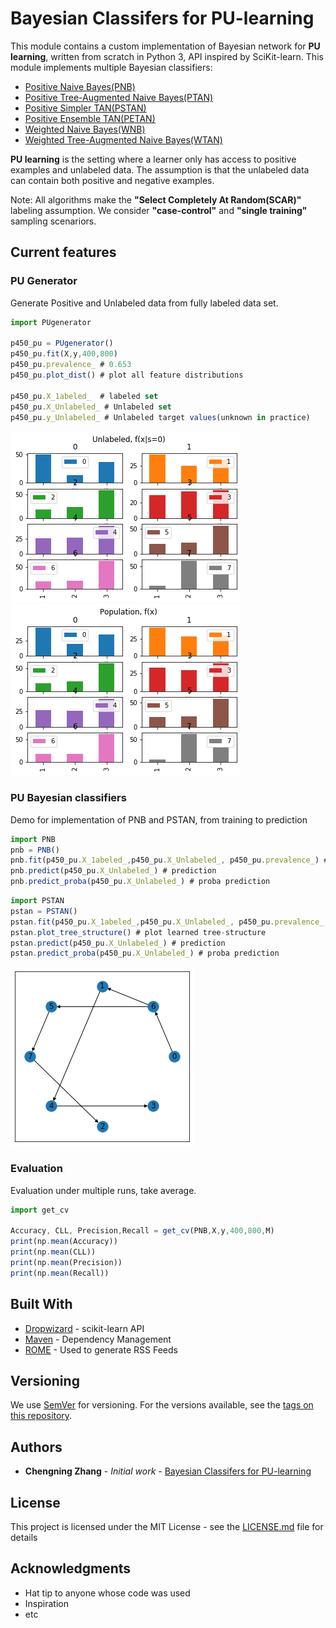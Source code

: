 # Bayesian Classifers for PU-learning


This module contains a custom implementation of Bayesian network for **PU learning**, written from scratch in Python 3, API inspired by SciKit-learn. 
This module implements multiple Bayesian classifiers: 
* [Positive Naive Bayes(PNB)](https://doi.org/10.1016/j.patrec.2007.08.003 "PNB")
* [Positive Tree-Augmented Naive Bayes(PTAN)](https://doi.org/10.1016/j.patrec.2007.08.003 "PTAN")
* [Positive Simpler TAN(PSTAN)](https://github.com/chengning-zhang/Bayesian-Classifers-for-PU_learning "PSTAN")
* [Positive Ensemble TAN(PETAN)](https://github.com/chengning-zhang/Bayesian-Classifers-for-PU_learning "PETAN")
* [Weighted Naive Bayes(WNB)](https://github.com/chengning-zhang/Bayesian-Classifers-for-PU_learning "WNB")
* [Weighted Tree-Augmented Naive Bayes(WTAN)](https://github.com/chengning-zhang/Bayesian-Classifers-for-PU_learning "WTAN")

**PU learning** is the setting where a learner only has access to positive examples and unlabeled data. The assumption is that the unlabeled data can contain both positive and negative examples.

Note: All algorithms make the **"Select Completely At Random(SCAR)"** labeling assumption. 
We consider **"case-control"** and **"single training"** sampling scenariors.  

## Current features

### PU Generator
Generate Positive and Unlabeled data from fully labeled data set. 

```javascript
import PUgenerator

p450_pu = PUgenerator()
p450_pu.fit(X,y,400,800)
p450_pu.prevalence_ # 0.653
p450_pu.plot_dist() # plot all feature distributions

p450_pu.X_1abeled_  # labeled set
p450_pu.X_Unlabeled_ # Unlabeled set
p450_pu.y_Unlabeled_ # Unlabeled target values(unknown in practice)
```
![](images/Unlabeled_dist_plot.png)
![](images/population_dist_plot.png)


### PU Bayesian classifiers
Demo for implementation of PNB and PSTAN, from training to prediction

```javascript
import PNB
pnb = PNB()
pnb.fit(p450_pu.X_1abeled_,p450_pu.X_Unlabeled_, p450_pu.prevalence_) # model fitting
pnb.predict(p450_pu.X_Unlabeled_) # prediction
pnb.predict_proba(p450_pu.X_Unlabeled_) # proba prediction

```

```javascript
import PSTAN
pstan = PSTAN()
pstan.fit(p450_pu.X_1abeled_,p450_pu.X_Unlabeled_, p450_pu.prevalence_,M) # model fitting
pstan.plot_tree_structure() # plot learned tree-structure
pstan.predict(p450_pu.X_Unlabeled_) # prediction
pstan.predict_proba(p450_pu.X_Unlabeled_) # proba prediction
```
![](images/tree_plot_p450_stan.png)

### Evaluation
Evaluation under multiple runs, take average.

```javascript
import get_cv

Accuracy, CLL, Precision,Recall = get_cv(PNB,X,y,400,800,M)
print(np.mean(Accuracy))
print(np.mean(CLL))
print(np.mean(Precision))
print(np.mean(Recall))
```



## Built With

* [Dropwizard](https://scikit-learn.org/stable/modules/classes.html) - scikit-learn API
* [Maven](https://maven.apache.org/) - Dependency Management
* [ROME](https://rometools.github.io/rome/) - Used to generate RSS Feeds


## Versioning

We use [SemVer](http://semver.org/) for versioning. For the versions available, see the [tags on this repository](https://github.com/your/project/tags). 

## Authors

* **Chengning Zhang** - *Initial work* - [Bayesian Classifers for PU-learning](https://github.com/chengning-zhang/Bayesian-Classifers-for-PU_learning)

## License

This project is licensed under the MIT License - see the [LICENSE.md](LICENSE.md) file for details

## Acknowledgments

* Hat tip to anyone whose code was used
* Inspiration
* etc
